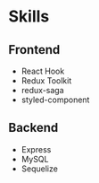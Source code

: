 # Skills

## Frontend
- React Hook
- Redux Toolkit
- redux-saga
- styled-component

## Backend
- Express
- MySQL
- Sequelize

